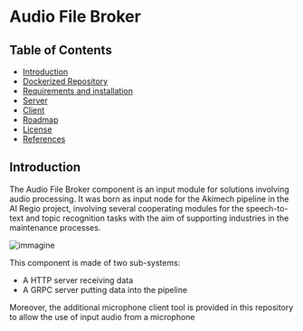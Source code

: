 # Audio File Broker


## Table of Contents

-   [Introduction](#intro)
-   [Dockerized Repository](#docker)
-   [Requirements and installation](#requirements-and-installation)
-   [Server](#server)
-   [Client](#client)
-   [Roadmap](#roadmap)
-   [License](#license)
-   [References](#references)



## Introduction

The Audio File Broker component is an input module for solutions involving audio processing. It was born as input node for the Akimech pipeline in the AI Regio project, involving several cooperating modules for the speech-to-text and topic recognition tasks with the aim of supporting industries in the maintenance processes. 

![immagine](https://user-images.githubusercontent.com/103200695/170997379-f82d335d-62ca-4978-aac2-c85a5712de8c.png)

This component is made of two sub-systems:
- A HTTP server receiving data
- A GRPC server putting data into the pipeline


Moreover, the additional microphone client tool is provided in this repository to allow the use of input audio from a microphone
